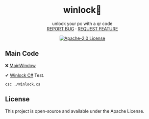 <h1 align="center">winlock🔐</h1>
<p align="center">unlock your pc with a qr code
<br />
    <a href="https://github.com/gurraoptimus/winlock/issues">REPORT BUG</a>
    ·
    <a href="https://github.com/gurraoptimus/winlock/issues">REQUEST FEATURE</a>
<p align="center">
    <a href="https://opensource.org/licenses/Apache-2.0">
        <img src=" https://img.shields.io/github/license/gurraoptimus/winlock.svg?-style=flat-square" alt="Apache-2.0 License">
    </a>
</p>

## Main Code
❌ [MainWindow](MainWindow.xaml)

✔ [Winlock C#](Winlock.cs) Test.
```
csc ./Winlock.cs
```

## License

This project is open-source and available under the Apache License.

[license-shield]: https://img.shields.io/github/license/gurraoptimus/winlock.svg?-style=flat-square
[license-url]: https://github.com/gurraoptimus/winlock/blob/main/LICENSE